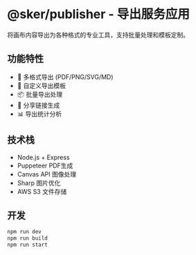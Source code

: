 # @sker/publisher - 导出服务应用

将画布内容导出为各种格式的专业工具，支持批量处理和模板定制。

## 功能特性

- 📄 多格式导出 (PDF/PNG/SVG/MD)
- 🎨 自定义导出模板
- 📦 批量导出处理
- 🔗 分享链接生成
- 📊 导出统计分析

## 技术栈

- Node.js + Express
- Puppeteer PDF生成
- Canvas API 图像处理
- Sharp 图片优化
- AWS S3 文件存储

## 开发

```bash
npm run dev
npm run build
npm run start
```